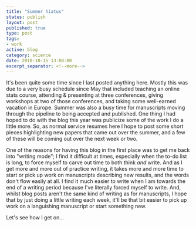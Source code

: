 ```yaml
--- 
title: "Summer hiatus"
status: publish
layout: post
published: true
type: post
tags:
- work
active: blog
category: science
date: 2018-10-15 13:00:00
excerpt_separator: <!--more-->
---
```


It's been quite some time since I last posted anything here. Mostly this was due to a very busy schedule since May that included teaching an online stats course, attending & presenting at three conferences, giving workshops at two of those conferences, and taking some well-earned vacation in Europe. Summer was also a busy time for manuscripts moving through the pipeline to being accepted and published. One thing I had hoped to do with the blog this year was publicize some of the work I do a little more. So, as normal service resumes here I hope to post some short pieces highlighting new papers that came out over the summer, and a few of these will be coming out over the next week or two. 

One of the reasons for having this blog in the first place was to get me back into "writing mode"; I find it difficult at times, especially when the to-do list is long, to force myself to carve out time to both think *and* write. And as I get more and more out of practice writing, it takes more and more time to start or pick up work on manuscripts describing new results, and the words don't flow easily at all. I find it much easier to write when I am towards the end of a writing period because I've literally forced myself to write. And, whilst blog posts aren't the same kind of writing as for manuscripts, I hope that by just doing a little writing each week, it'll be that bit easier to pick up work on a languishing manuscript or start something new.

Let's see how I get on...

<!--more-->
